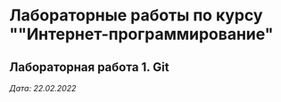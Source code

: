 # Лабораторные работы по курсу ""Интернет-программирование"

## Лабораторная работа 1. Git

*Дата: 22.02.2022*